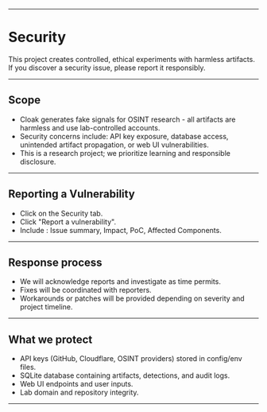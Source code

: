 
---

# Security

This project creates controlled, ethical experiments with harmless artifacts. If you discover a security issue, please report it responsibly.

---

## Scope

- Cloak generates fake signals for OSINT research - all artifacts are harmless and use lab-controlled accounts.
- Security concerns include: API key exposure, database access, unintended artifact propagation, or web UI vulnerabilities.
- This is a research project; we prioritize learning and responsible disclosure.

---

## Reporting a Vulnerability

- Click on the Security tab.
- Click "Report a vulnerability".
- Include : Issue summary, Impact, PoC, Affected Components.

---

## Response process

- We will acknowledge reports and investigate as time permits.
- Fixes will be coordinated with reporters.
- Workarounds or patches will be provided depending on severity and project timeline.

---

## What we protect

- API keys (GitHub, Cloudflare, OSINT providers) stored in config/env files.
- SQLite database containing artifacts, detections, and audit logs.
- Web UI endpoints and user inputs.
- Lab domain and repository integrity.

---

